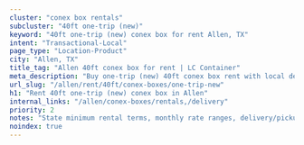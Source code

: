 ```yaml
---
cluster: "conex box rentals"
subcluster: "40ft one-trip (new)"
keyword: "40ft one-trip (new) conex box for rent Allen, TX"
intent: "Transactional-Local"
page_type: "Location-Product"
city: "Allen, TX"
title_tag: "Allen 40ft conex box for rent | LC Container"
meta_description: "Buy one-trip (new) 40ft conex box rent with local delivery in Allen, TX. LC Container — local Since 2003. Request a fast quote today."
url_slug: "/allen/rent/40ft/conex-boxes/one-trip-new"
h1: "Rent 40ft one-trip (new) conex box in Allen"
internal_links: "/allen/conex-boxes/rentals,/delivery"
priority: 2
notes: "State minimum rental terms, monthly rate ranges, delivery/pickup fees, service area."
noindex: true
---
```


<!-- TODO: Add unique city/inventory copy, images, and internal links here. -->
